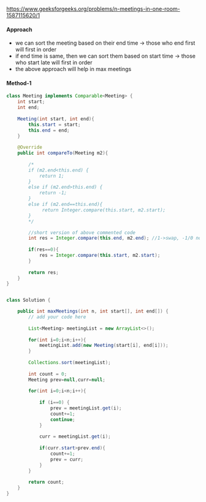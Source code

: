 https://www.geeksforgeeks.org/problems/n-meetings-in-one-room-1587115620/1


#### Approach

* we can sort the meeting based on their end time -> those who end first will first in order
* if end time is same, then we can sort them based on start time -> those who start late will first in order
* the above approach will help in max meetings


#### Method-1

```java
class Meeting implements Comparable<Meeting> {
    int start;
    int end;
    
    Meeting(int start, int end){
        this.start = start;
        this.end = end;
    }
    
    @Override
    public int compareTo(Meeting m2){
        
        /*
        if (m2.end<this.end) {
            return 1;
        } 
        else if (m2.end>this.end) {
            return -1;
        }
        else if (m2.end==this.end){
             return Integer.compare(this.start, m2.start);
        }
        */

        //short version of above commented code
        int res = Integer.compare(this.end, m2.end); //1->swap, -1/0 no swap
        
        if(res==0){
            res = Integer.compare(this.start, m2.start);
        }
    
        return res;
    }
} 


class Solution {

    public int maxMeetings(int n, int start[], int end[]) {
        // add your code here
        
        List<Meeting> meetingList = new ArrayList<>();
        
        for(int i=0;i<n;i++){
            meetingList.add(new Meeting(start[i], end[i]));
        }
        
        Collections.sort(meetingList);
        
        int count = 0;
        Meeting prev=null,curr=null;
        
        for(int i=0;i<n;i++){
            
            if (i==0) {
                prev = meetingList.get(i);
                count+=1;
                continue;
            }
            
            curr = meetingList.get(i);
            
            if(curr.start>prev.end){
                count+=1;
                prev = curr;
            }
        }
        
        return count;
    }
}
```